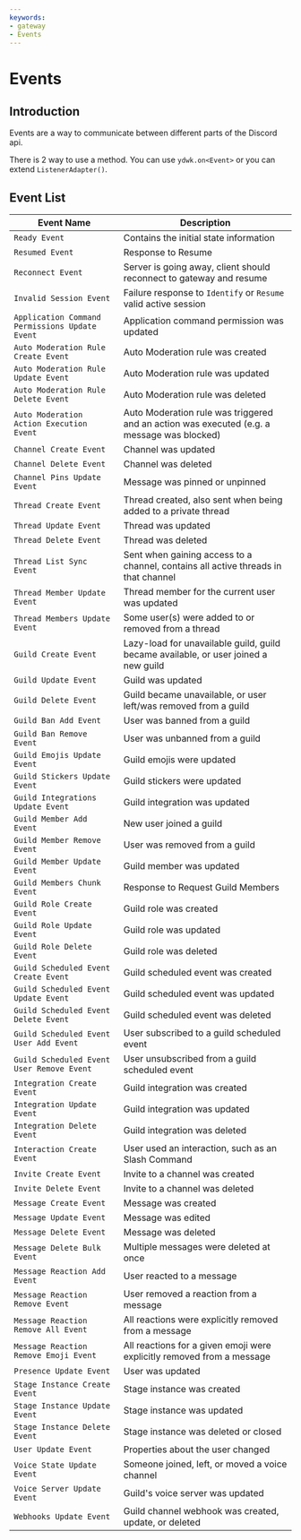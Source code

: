 ```yaml
---
keywords:
- gateway
- Events
---
```


# Events

## Introduction

Events are a way to communicate between different parts of the Discord api.

There is 2 way to use a method. You can use `ydwk.on<Event>` or you can extend `ListenerAdapter()`.

## Event List

| Event Name                                     | Description                                                                                |
|------------------------------------------------|--------------------------------------------------------------------------------------------|
| `Ready Event`                                  | Contains the initial state information                                                     |
| `Resumed Event`                                | Response to Resume                                                                         |
| `Reconnect Event `                             | Server is going away, client should reconnect to gateway and resume                        |
| `Invalid Session Event  `                      | Failure response to `Identify` or `Resume` valid active session                            |
| `Application Command Permissions Update Event` | Application command permission was updated                                                 |
| `Auto Moderation Rule Create Event      `      | Auto Moderation rule was created                                                           |
| `Auto Moderation Rule Update Event    `        | Auto Moderation rule was updated                                                           |
| `Auto Moderation Rule Delete Event    `        | Auto Moderation rule was deleted                                                           |
| `Auto Moderation Action Execution Event   `    | Auto Moderation rule was triggered and an action was executed (e.g. a message was blocked) |
| `Channel Create Event                `         | Channel was updated                                                                        |
| `Channel Delete Event               `          | Channel was deleted                                                                        |
| `Channel Pins Update Event                   ` | Message was pinned or unpinned                                                             |
| `Thread Create Event                         ` | Thread created, also sent when being added to a private thread                             |
| `Thread Update Event                         ` | Thread was updated                                                                         |
| `Thread Delete Event                         ` | Thread was deleted                                                                         |
| `Thread List Sync Event                      ` | Sent when gaining access to a channel, contains all active threads in that channel         |
| `Thread Member Update Event                  ` | Thread member for the current user was updated                                             |
| `Thread Members Update Event                 ` | Some user(s) were added to or removed from a thread                                        |
| `Guild Create Event                          ` | Lazy-load for unavailable guild, guild became available, or user joined a new guild        |
| `Guild Update Event                          ` | Guild was updated                                                                          |
| `Guild Delete Event                          ` | Guild became unavailable, or user left/was removed from a guild                            |
| `Guild Ban Add Event                         ` | User was banned from a guild                                                               |
| `Guild Ban Remove Event                      ` | User was unbanned from a guild                                                             |
| `Guild Emojis Update Event                   ` | Guild emojis were updated                                                                  |
| `Guild Stickers Update Event                 ` | Guild stickers were updated                                                                |
| `Guild Integrations Update Event             ` | Guild integration was updated                                                              |
| `Guild Member Add Event                      ` | New user joined a guild                                                                    |
| `Guild Member Remove Event                   ` | User was removed from a guild                                                              |
| `Guild Member Update Event                   ` | Guild member was updated                                                                   |
| `Guild Members Chunk Event                   ` | Response to Request Guild Members                                                          |
| `Guild Role Create Event                     ` | Guild role was created                                                                     |
| `Guild Role Update Event                     ` | Guild role was updated                                                                     |
| `Guild Role Delete Event                     ` | Guild role was deleted                                                                     |
| `Guild Scheduled Event Create Event          ` | Guild scheduled event was created                                                          |
| `Guild Scheduled Event Update Event          ` | Guild scheduled event was updated                                                          |
| `Guild Scheduled Event Delete Event          ` | Guild scheduled event was deleted                                                          |
| `Guild Scheduled Event User Add Event        ` | User subscribed to a guild scheduled event                                                 |
| `Guild Scheduled Event User Remove Event     ` | User unsubscribed from a guild scheduled event                                             |
| `Integration Create Event                    ` | Guild integration was created                                                              |
| `Integration Update Event                    ` | Guild integration was updated                                                              |
| `Integration Delete Event                    ` | Guild integration was deleted                                                              |
| `Interaction Create Event                    ` | User used an interaction, such as an Slash Command                                         |
| `Invite Create Event                         ` | Invite to a channel was created                                                            |
| `Invite Delete Event                         ` | Invite to a channel was deleted                                                            |
| `Message Create Event                        ` | Message was created                                                                        |
| `Message Update Event                        ` | Message was edited                                                                         |
| `Message Delete Event                        ` | Message was deleted                                                                        |
| `Message Delete Bulk Event                   ` | Multiple messages were deleted at once                                                     |
| `Message Reaction Add Event                  ` | User reacted to a message                                                                  |
| `Message Reaction Remove Event               ` | User removed a reaction from a message                                                     |
| `Message Reaction Remove All Event           ` | All reactions were explicitly removed from a message                                       |
| `Message Reaction Remove Emoji Event         ` | All reactions for a given emoji were explicitly removed from a message                     |
| `Presence Update Event                       ` | User was updated                                                                           |
| `Stage Instance Create Event                 ` | Stage instance was created                                                                 |
| `Stage Instance Update Event                 ` | Stage instance was updated                                                                 |
| `Stage Instance Delete Event                 ` | Stage instance was deleted or closed                                                       |
| `User Update Event                           ` | Properties about the user changed                                                          |
| `Voice State Update Event                    ` | Someone joined, left, or moved a voice channel                                             |
| `Voice Server Update Event                   ` | Guild's voice server was updated                                                           |
| `Webhooks Update Event                       ` | Guild channel webhook was created, update, or deleted                                      |
